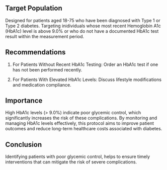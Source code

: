 ## Target Population
Designed for patients aged 18-75 who have been diagnosed with Type 1 or Type 2 diabetes. Targeting inidividuals whose most recent Hemoglobin A1c (HbA1c) level is above 9.0% or who do not have a documented HbA1c test result within the measurement period.

## Recommendations
1. For Patients Without Recent HbA1c Testing: Order an HbA1c test if one has not been performed recently. 

2. For Patients With Elevated HbA1c Levels: Discuss lifestyle modifications and medication compliance.

## Importance
High HbA1c levels (> 9.0%) indicate poor glycemic control, which significantly increases the risk of these complications. By monitoring and managing HbA1c levels effectively, this protocol aims to improve patient outcomes and reduce long-term healthcare costs associated with diabetes.

## Conclusion
Identifying patients with poor glycemic control, helps to ensure timely interventions that can mitigate the risk of severe complications. 






